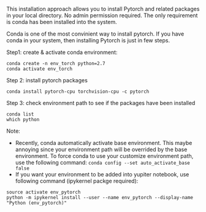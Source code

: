 This installation approach allows you to install Pytorch and related packages in your local directory. No admin permission required. The only requirement is conda has been installed into the system.

Conda is one of the most convinient way to install pytorch. If you have conda in your system, then installing Pytorch is just in few steps. 

Step1: create & activate conda environment:

```
conda create -n env_torch python=2.7
conda activate env_torch
```

Step 2: install pytorch packages

`conda install pytorch-cpu torchvision-cpu -c pytorch`

Step 3: check environment path to see if the packages have been installed

```
conda list
which python
```

Note: 
- Recently, conda automatically activate base environment. This maybe annoying since your environment path will be overrided by the base environment.
To force conda to use your customize environment path, use the following command:
`conda config --set auto_activate_base false`
- If you want your environment to be added into yupiter notebook, use following command (ipykernel packge required):
```
source activate env_pytorch
python -m ipykernel install --user --name env_pytorch --display-name "Python (env_pytorch)"
```

